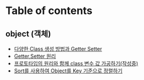 # Table of contents

## object (객체)

* [다양한 Class 생성 방법과 Getter Setter](README.md)
* [Getter,Setter 원리](object/getter-setter.md)
* [프로토타입의 원리와 함께 class 변수 값 가공하기(작성중)](object/class.md)
* [Sort를 사용하여 Object를 Key 기준으로 정렬하기](object/sort-object-key.md)
